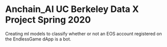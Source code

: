 # Anchain_AI UC Berkeley Data X Project Spring 2020


Creating ml models to classify whether or not an EOS account registered on the EndlessGame dApp is a bot.

